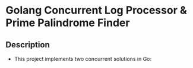 # Golang Concurrent Log Processor & Prime Palindrome Finder

## Description
- This project implements two concurrent solutions in Go:
